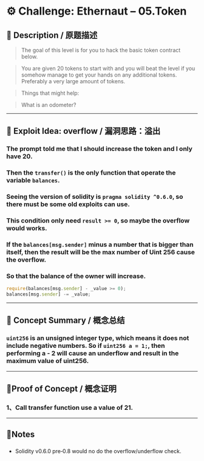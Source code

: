 # ⚙️ Challenge: Ethernaut – 05.Token

## 📜 Description / 原题描述

> The goal of this level is for you to hack the basic token contract below.

> You are given 20 tokens to start with and you will beat the level if you somehow manage to get your hands on any additional tokens. Preferably a very large amount of tokens.

> Things that might help:

> What is an odometer?

---

## 🤔 Exploit Idea: overflow / 漏洞思路：溢出

### The prompt told me that I should increase the token and I only have 20.

### Then the `transfer()` is the only function that operate the variable `balances`.

### Seeing the version of solidity is `pragma solidity ^0.6.0`, so there must be some old exploits can use.

### This condition only need `result >= 0`, so maybe the overflow would works.

### If the `balances[msg.sender]` minus a number that is bigger than itself, then the result will be the max number of Uint 256 cause the overflow.

### So that the balance of the owner will increase.

```javascript
require(balances[msg.sender] - _value >= 0);
balances[msg.sender] -= _value;
```

---

## 🧠 Concept Summary / 概念总结

### `uint256` is an unsigned integer type, which means it does not include negative numbers. So if `uint256 a = 1;`, then performing a - 2 will cause an underflow and result in the maximum value of uint256.

---

## 🔬Proof of Concept / 概念证明

### 1、Call transfer function use a value of 21.

---

## 📝Notes

###

- Solidity v0.6.0 pre‑0.8 would no do the overflow/underflow check.
